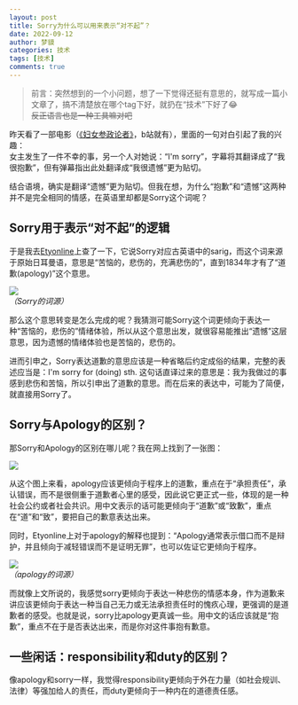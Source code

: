 ```yaml
---
layout: post
title: Sorry为什么可以用来表示“对不起”？
date: 2022-09-12
author: 梦貘
categories: 技术
tags: [技术]
comments: true
---
```


> 前言：突然想到的一个小问题，想了一下觉得还挺有意思的，就写成一篇小文章了，搞不清楚放在哪个tag下好，就扔在“技术”下好了😂<br><del>反正语言也是一种工具嘛对吧</del>

昨天看了一部电影（[《妇女参政论者》](https://www.bilibili.com/bangumi/play/ep339877?theme=movie)，b站就有），里面的一句对白引起了我的兴趣：<br>
女主发生了一件不幸的事，另一个人对她说：“I'm sorry”，字幕将其翻译成了“我很抱歉”，但有弹幕指出此处翻译成“我很遗憾”更为贴切。

结合语境，确实是翻译“遗憾”更为贴切。但我在想，为什么“抱歉”和“遗憾”这两种并不是完全相同的情感，在英语里却都是Sorry这个词呢？

## Sorry用于表示“对不起”的逻辑

于是我去[Etyonline](https://www.etymonline.com/)上查了一下，它说Sorry对应古英语中的sarig，而这个词来源于原始日耳曼语，意思是“苦恼的，悲伤的，充满悲伤的”，直到1834年才有了“道歉(apology)”这个意思。

[![](https://dd-static.jd.com/ddimg/jfs/t1/222866/7/18010/10503/631ec314E0c87b81e/55090e05b64b3654.png)](https://www.etymonline.com/word/sorry#etymonline_v_23908)<br>*（Sorry的词源）*

那么这个意思转变是怎么完成的呢？我猜测可能Sorry这个词更倾向于表达一种“苦恼的，悲伤的”情绪体验，所以从这个意思出发，就很容易能推出“遗憾”这层意思，因为遗憾的情绪体验也是苦恼的，悲伤的。

进而引申之，Sorry表达道歉的意思应该是一种省略后约定成俗的结果，完整的表述应当是：I'm sorry for (doing) sth. 这句话直译过来的意思是：我为我做过的事感到悲伤和苦恼，所以引申出了道歉的意思。而在后来的表达中，可能为了简便，就直接用Sorry了。

## Sorry与Apology的区别？

那Sorry和Apology的区别在哪儿呢？我在网上找到了一张图：

![](https://dd-static.jd.com/ddimg/jfs/t1/51074/13/21122/122202/631ec54eE6b17f230/a1309247a7bfc614.jpg)

从这个图上来看，apology应该更倾向于程序上的道歉，重点在于“承担责任”，承认错误，而不是很侧重于道歉者心里的感受，因此说它更正式一些，体现的是一种社会公约或者社会共识。用中文表示的话可能更倾向于“道歉”或“致歉”，重点在“道”和“致”，要把自己的歉意表达出来。

同时，Etyonline上对于apology的解释也提到：“Apology通常表示借口而不是辩护，并且倾向于减轻错误而不是证明无罪”，也可以佐证它更倾向于程序。

[![](https://dd-static.jd.com/ddimg/jfs/t1/138659/18/28879/17655/631ed91eE437b515d/13e0f591fab19685.png)](https://www.etymonline.com/word/apology#etymonline_v_15478)<br>*（apology的词源）*

而就像上文所说的，我感觉sorry更倾向于表达一种悲伤的情感本身，作为道歉来讲应该更倾向于表达一种当自己无力或无法承担责任时的愧疚心理，更强调的是道歉者的感受。也就是说，sorry比apology更真诚一些。用中文的话应该就是“抱歉”，重点不在于是否表达出来，而是你对这件事抱有歉意。

## 一些闲话：responsibility和duty的区别？

像apology和sorry一样，我觉得responsibility更倾向于外在力量（如社会规训、法律）等强加给人的责任，而duty更倾向于一种内在的道德责任感。